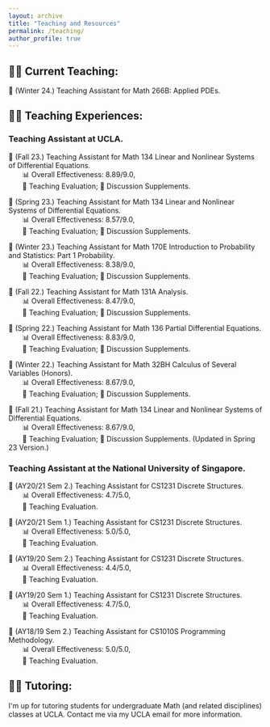 ```yaml
---
layout: archive
title: "Teaching and Resources"
permalink: /teaching/
author_profile: true
---
```


## 👨‍🏫 **Current Teaching:**

📖 (Winter 24.) Teaching Assistant for Math 266B: Applied PDEs.

## 🧑‍💻 **Teaching Experiences:**

### Teaching Assistant at UCLA.

📖 (Fall 23.) Teaching Assistant for Math 134 Linear and Nonlinear Systems of Differential Equations. <br>
&nbsp;&nbsp;&nbsp;&nbsp;&nbsp;&nbsp; 📊 Overall Effectiveness: 8.89/9.0, <br>
&nbsp;&nbsp;&nbsp;&nbsp;&nbsp;&nbsp; 📄 Teaching Evaluation; 📔 Discussion Supplements. <br>

📖 (Spring 23.) Teaching Assistant for Math 134 Linear and Nonlinear Systems of Differential Equations. <br>
&nbsp;&nbsp;&nbsp;&nbsp;&nbsp;&nbsp; 📊 Overall Effectiveness: 8.57/9.0, <br>
&nbsp;&nbsp;&nbsp;&nbsp;&nbsp;&nbsp; 📄 Teaching Evaluation; 📔 Discussion Supplements. <br>

📖 (Winter 23.) Teaching Assistant for Math 170E Introduction to Probability and Statistics: Part 1 Probability. <br>
&nbsp;&nbsp;&nbsp;&nbsp;&nbsp;&nbsp; 📊 Overall Effectiveness: 8.38/9.0, <br>
&nbsp;&nbsp;&nbsp;&nbsp;&nbsp;&nbsp; 📄 Teaching Evaluation; 📔 Discussion Supplements. <br>

📖 (Fall 22.) Teaching Assistant for Math 131A Analysis. <br>
&nbsp;&nbsp;&nbsp;&nbsp;&nbsp;&nbsp; 📊 Overall Effectiveness: 8.47/9.0, <br>
&nbsp;&nbsp;&nbsp;&nbsp;&nbsp;&nbsp; 📄 Teaching Evaluation; 📔 Discussion Supplements. <br>

📖 (Spring 22.) Teaching Assistant for Math 136 Partial Differential Equations. <br>
&nbsp;&nbsp;&nbsp;&nbsp;&nbsp;&nbsp; 📊 Overall Effectiveness: 8.83/9.0, <br>
&nbsp;&nbsp;&nbsp;&nbsp;&nbsp;&nbsp; 📄 Teaching Evaluation; 📔 Discussion Supplements. <br>

📖 (Winter 22.) Teaching Assistant for Math 32BH Calculus of Several Variables (Honors). <br>
&nbsp;&nbsp;&nbsp;&nbsp;&nbsp;&nbsp; 📊 Overall Effectiveness: 8.67/9.0, <br>
&nbsp;&nbsp;&nbsp;&nbsp;&nbsp;&nbsp; 📄 Teaching Evaluation; 📔 Discussion Supplements. <br>

📖 (Fall 21.) Teaching Assistant for Math 134 Linear and Nonlinear Systems of Differential Equations. <br>
&nbsp;&nbsp;&nbsp;&nbsp;&nbsp;&nbsp; 📊 Overall Effectiveness: 8.67/9.0, <br>
&nbsp;&nbsp;&nbsp;&nbsp;&nbsp;&nbsp; 📄 Teaching Evaluation; 📔 Discussion Supplements. (Updated in Spring 23 Version.)

### Teaching Assistant at the National University of Singapore.

📖 (AY20/21 Sem 2.) Teaching Assistant for CS1231 Discrete Structures. <br>
&nbsp;&nbsp;&nbsp;&nbsp;&nbsp;&nbsp; 📊 Overall Effectiveness: 4.7/5.0, <br>
&nbsp;&nbsp;&nbsp;&nbsp;&nbsp;&nbsp; 📄 Teaching Evaluation. <br>

📖 (AY20/21 Sem 1.) Teaching Assistant for CS1231 Discrete Structures. <br>
&nbsp;&nbsp;&nbsp;&nbsp;&nbsp;&nbsp; 📊 Overall Effectiveness: 5.0/5.0, <br>
&nbsp;&nbsp;&nbsp;&nbsp;&nbsp;&nbsp; 📄 Teaching Evaluation. <br>

📖 (AY19/20 Sem 2.) Teaching Assistant for CS1231 Discrete Structures. <br>
&nbsp;&nbsp;&nbsp;&nbsp;&nbsp;&nbsp; 📊 Overall Effectiveness: 4.4/5.0, <br>
&nbsp;&nbsp;&nbsp;&nbsp;&nbsp;&nbsp; 📄 Teaching Evaluation. <br>

📖 (AY19/20 Sem 1.) Teaching Assistant for CS1231 Discrete Structures. <br>
&nbsp;&nbsp;&nbsp;&nbsp;&nbsp;&nbsp; 📊 Overall Effectiveness: 4.7/5.0, <br>
&nbsp;&nbsp;&nbsp;&nbsp;&nbsp;&nbsp; 📄 Teaching Evaluation. <br>

📖 (AY18/19 Sem 2.) Teaching Assistant for CS1010S Programming Methodology. <br>
&nbsp;&nbsp;&nbsp;&nbsp;&nbsp;&nbsp; 📊 Overall Effectiveness: 5.0/5.0, <br>
&nbsp;&nbsp;&nbsp;&nbsp;&nbsp;&nbsp; 📄 Teaching Evaluation. <br>


## 🧑‍🎓 **Tutoring:** 

I'm up for tutoring students for undergraduate Math (and related disciplines) classes at UCLA. Contact me via my UCLA email for more information.
